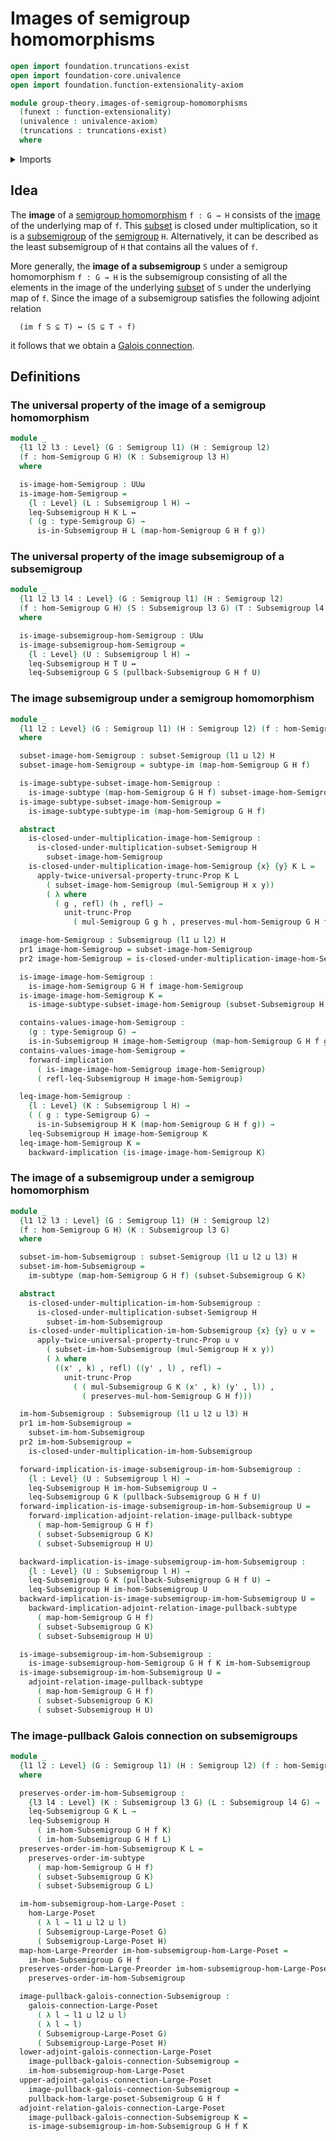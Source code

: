 # Images of semigroup homomorphisms

```agda
open import foundation.truncations-exist
open import foundation-core.univalence
open import foundation.function-extensionality-axiom

module group-theory.images-of-semigroup-homomorphisms
  (funext : function-extensionality)
  (univalence : univalence-axiom)
  (truncations : truncations-exist)
  where
```

<details><summary>Imports</summary>

```agda
open import foundation.dependent-pair-types
open import foundation.identity-types funext
open import foundation.images funext univalence truncations
open import foundation.images-subtypes funext univalence truncations
open import foundation.logical-equivalences funext
open import foundation.propositional-truncations funext univalence
open import foundation.universal-property-image funext univalence truncations
open import foundation.universe-levels

open import group-theory.homomorphisms-semigroups funext univalence truncations
open import group-theory.pullbacks-subsemigroups funext univalence truncations
open import group-theory.semigroups funext univalence
open import group-theory.subsemigroups funext univalence truncations
open import group-theory.subsets-semigroups funext univalence truncations

open import order-theory.galois-connections-large-posets funext univalence truncations
open import order-theory.order-preserving-maps-large-posets funext univalence truncations
open import order-theory.order-preserving-maps-large-preorders funext univalence truncations
```

</details>

## Idea

The **image** of a
[semigroup homomorphism](group-theory.homomorphisms-semigroups.md) `f : G → H`
consists of the [image](foundation.images.md) of the underlying map of `f`. This
[subset](group-theory.subsets-semigroups.md) is closed under multiplication, so
it is a [subsemigroup](group-theory.subsemigroups.md) of the
[semigroup](group-theory.semigroups.md) `H`. Alternatively, it can be described
as the least subsemigroup of `H` that contains all the values of `f`.

More generally, the **image of a subsemigroup** `S` under a semigroup
homomorphism `f : G → H` is the subsemigroup consisting of all the elements in
the image of the underlying [subset](foundation-core.subtypes.md) of `S` under
the underlying map of `f`. Since the image of a subsemigroup satisfies the
following adjoint relation

```text
  (im f S ⊆ T) ↔ (S ⊆ T ∘ f)
```

it follows that we obtain a
[Galois connection](order-theory.galois-connections.md).

## Definitions

### The universal property of the image of a semigroup homomorphism

```agda
module _
  {l1 l2 l3 : Level} (G : Semigroup l1) (H : Semigroup l2)
  (f : hom-Semigroup G H) (K : Subsemigroup l3 H)
  where

  is-image-hom-Semigroup : UUω
  is-image-hom-Semigroup =
    {l : Level} (L : Subsemigroup l H) →
    leq-Subsemigroup H K L ↔
    ( (g : type-Semigroup G) →
      is-in-Subsemigroup H L (map-hom-Semigroup G H f g))
```

### The universal property of the image subsemigroup of a subsemigroup

```agda
module _
  {l1 l2 l3 l4 : Level} (G : Semigroup l1) (H : Semigroup l2)
  (f : hom-Semigroup G H) (S : Subsemigroup l3 G) (T : Subsemigroup l4 H)
  where

  is-image-subsemigroup-hom-Semigroup : UUω
  is-image-subsemigroup-hom-Semigroup =
    {l : Level} (U : Subsemigroup l H) →
    leq-Subsemigroup H T U ↔
    leq-Subsemigroup G S (pullback-Subsemigroup G H f U)
```

### The image subsemigroup under a semigroup homomorphism

```agda
module _
  {l1 l2 : Level} (G : Semigroup l1) (H : Semigroup l2) (f : hom-Semigroup G H)
  where

  subset-image-hom-Semigroup : subset-Semigroup (l1 ⊔ l2) H
  subset-image-hom-Semigroup = subtype-im (map-hom-Semigroup G H f)

  is-image-subtype-subset-image-hom-Semigroup :
    is-image-subtype (map-hom-Semigroup G H f) subset-image-hom-Semigroup
  is-image-subtype-subset-image-hom-Semigroup =
    is-image-subtype-subtype-im (map-hom-Semigroup G H f)

  abstract
    is-closed-under-multiplication-image-hom-Semigroup :
      is-closed-under-multiplication-subset-Semigroup H
        subset-image-hom-Semigroup
    is-closed-under-multiplication-image-hom-Semigroup {x} {y} K L =
      apply-twice-universal-property-trunc-Prop K L
        ( subset-image-hom-Semigroup (mul-Semigroup H x y))
        ( λ where
          ( g , refl) (h , refl) →
            unit-trunc-Prop
              ( mul-Semigroup G g h , preserves-mul-hom-Semigroup G H f))

  image-hom-Semigroup : Subsemigroup (l1 ⊔ l2) H
  pr1 image-hom-Semigroup = subset-image-hom-Semigroup
  pr2 image-hom-Semigroup = is-closed-under-multiplication-image-hom-Semigroup

  is-image-image-hom-Semigroup :
    is-image-hom-Semigroup G H f image-hom-Semigroup
  is-image-image-hom-Semigroup K =
    is-image-subtype-subset-image-hom-Semigroup (subset-Subsemigroup H K)

  contains-values-image-hom-Semigroup :
    (g : type-Semigroup G) →
    is-in-Subsemigroup H image-hom-Semigroup (map-hom-Semigroup G H f g)
  contains-values-image-hom-Semigroup =
    forward-implication
      ( is-image-image-hom-Semigroup image-hom-Semigroup)
      ( refl-leq-Subsemigroup H image-hom-Semigroup)

  leq-image-hom-Semigroup :
    {l : Level} (K : Subsemigroup l H) →
    ( ( g : type-Semigroup G) →
      is-in-Subsemigroup H K (map-hom-Semigroup G H f g)) →
    leq-Subsemigroup H image-hom-Semigroup K
  leq-image-hom-Semigroup K =
    backward-implication (is-image-image-hom-Semigroup K)
```

### The image of a subsemigroup under a semigroup homomorphism

```agda
module _
  {l1 l2 l3 : Level} (G : Semigroup l1) (H : Semigroup l2)
  (f : hom-Semigroup G H) (K : Subsemigroup l3 G)
  where

  subset-im-hom-Subsemigroup : subset-Semigroup (l1 ⊔ l2 ⊔ l3) H
  subset-im-hom-Subsemigroup =
    im-subtype (map-hom-Semigroup G H f) (subset-Subsemigroup G K)

  abstract
    is-closed-under-multiplication-im-hom-Subsemigroup :
      is-closed-under-multiplication-subset-Semigroup H
        subset-im-hom-Subsemigroup
    is-closed-under-multiplication-im-hom-Subsemigroup {x} {y} u v =
      apply-twice-universal-property-trunc-Prop u v
        ( subset-im-hom-Subsemigroup (mul-Semigroup H x y))
        ( λ where
          ((x' , k) , refl) ((y' , l) , refl) →
            unit-trunc-Prop
              ( ( mul-Subsemigroup G K (x' , k) (y' , l)) ,
                ( preserves-mul-hom-Semigroup G H f)))

  im-hom-Subsemigroup : Subsemigroup (l1 ⊔ l2 ⊔ l3) H
  pr1 im-hom-Subsemigroup =
    subset-im-hom-Subsemigroup
  pr2 im-hom-Subsemigroup =
    is-closed-under-multiplication-im-hom-Subsemigroup

  forward-implication-is-image-subsemigroup-im-hom-Subsemigroup :
    {l : Level} (U : Subsemigroup l H) →
    leq-Subsemigroup H im-hom-Subsemigroup U →
    leq-Subsemigroup G K (pullback-Subsemigroup G H f U)
  forward-implication-is-image-subsemigroup-im-hom-Subsemigroup U =
    forward-implication-adjoint-relation-image-pullback-subtype
      ( map-hom-Semigroup G H f)
      ( subset-Subsemigroup G K)
      ( subset-Subsemigroup H U)

  backward-implication-is-image-subsemigroup-im-hom-Subsemigroup :
    {l : Level} (U : Subsemigroup l H) →
    leq-Subsemigroup G K (pullback-Subsemigroup G H f U) →
    leq-Subsemigroup H im-hom-Subsemigroup U
  backward-implication-is-image-subsemigroup-im-hom-Subsemigroup U =
    backward-implication-adjoint-relation-image-pullback-subtype
      ( map-hom-Semigroup G H f)
      ( subset-Subsemigroup G K)
      ( subset-Subsemigroup H U)

  is-image-subsemigroup-im-hom-Subsemigroup :
    is-image-subsemigroup-hom-Semigroup G H f K im-hom-Subsemigroup
  is-image-subsemigroup-im-hom-Subsemigroup U =
    adjoint-relation-image-pullback-subtype
      ( map-hom-Semigroup G H f)
      ( subset-Subsemigroup G K)
      ( subset-Subsemigroup H U)
```

### The image-pullback Galois connection on subsemigroups

```agda
module _
  {l1 l2 : Level} (G : Semigroup l1) (H : Semigroup l2) (f : hom-Semigroup G H)
  where

  preserves-order-im-hom-Subsemigroup :
    {l3 l4 : Level} (K : Subsemigroup l3 G) (L : Subsemigroup l4 G) →
    leq-Subsemigroup G K L →
    leq-Subsemigroup H
      ( im-hom-Subsemigroup G H f K)
      ( im-hom-Subsemigroup G H f L)
  preserves-order-im-hom-Subsemigroup K L =
    preserves-order-im-subtype
      ( map-hom-Semigroup G H f)
      ( subset-Subsemigroup G K)
      ( subset-Subsemigroup G L)

  im-hom-subsemigroup-hom-Large-Poset :
    hom-Large-Poset
      ( λ l → l1 ⊔ l2 ⊔ l)
      ( Subsemigroup-Large-Poset G)
      ( Subsemigroup-Large-Poset H)
  map-hom-Large-Preorder im-hom-subsemigroup-hom-Large-Poset =
    im-hom-Subsemigroup G H f
  preserves-order-hom-Large-Preorder im-hom-subsemigroup-hom-Large-Poset =
    preserves-order-im-hom-Subsemigroup

  image-pullback-galois-connection-Subsemigroup :
    galois-connection-Large-Poset
      ( λ l → l1 ⊔ l2 ⊔ l)
      ( λ l → l)
      ( Subsemigroup-Large-Poset G)
      ( Subsemigroup-Large-Poset H)
  lower-adjoint-galois-connection-Large-Poset
    image-pullback-galois-connection-Subsemigroup =
    im-hom-subsemigroup-hom-Large-Poset
  upper-adjoint-galois-connection-Large-Poset
    image-pullback-galois-connection-Subsemigroup =
    pullback-hom-large-poset-Subsemigroup G H f
  adjoint-relation-galois-connection-Large-Poset
    image-pullback-galois-connection-Subsemigroup K =
    is-image-subsemigroup-im-hom-Subsemigroup G H f K
```
